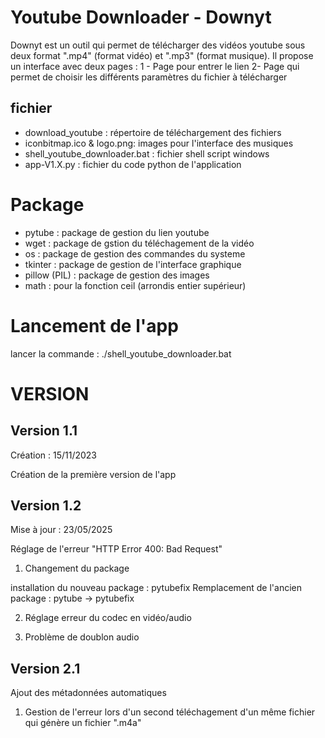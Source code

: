 # Youtube Downloader - Downyt

Downyt est un outil qui permet de télécharger des vidéos youtube sous deux format ".mp4" (format vidéo) et ".mp3" (format musique). Il propose un interface avec deux pages :
1 - Page pour entrer le lien
2- Page qui permet de choisir les différents paramètres du fichier à télécharger

## fichier 

- download_youtube : répertoire de téléchargement des fichiers
- iconbitmap.ico & logo.png: images pour l'interface des musiques
- shell_youtube_downloader.bat : fichier shell script windows
- app-V1.X.py : fichier du code python de l'application  

# Package

- pytube : package de gestion du lien youtube 
- wget : package de gstion du téléchagement de la vidéo
- os : package de gestion des commandes du systeme
- tkinter : package de gestion de l'interface graphique
- pillow (PIL) : package de gestion des images
- math : pour la fonction ceil (arrondis entier supérieur)

# Lancement de l'app

lancer la commande :
./shell_youtube_downloader.bat

# VERSION

## Version 1.1

Création : 15/11/2023

Création de la première version de l'app

## Version 1.2

Mise à jour : 23/05/2025

Réglage de l'erreur "HTTP Error 400: Bad Request" 

1. Changement du package

installation du nouveau package : pytubefix
Remplacement de l'ancien package : pytube -> pytubefix

2. Réglage erreur du codec en vidéo/audio

3. Problème de doublon audio

## Version 2.1

Ajout des métadonnées automatiques

1. Gestion de l'erreur lors d'un second téléchagement d'un même fichier qui génère un fichier ".m4a"